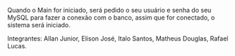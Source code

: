 Quando o Main for iniciado, será pedido o seu usuário e senha do seu MySQL para fazer a conexão com o banco, assim que for conectado, o sistema será iniciado.



Integrantes: Allan Junior, Elison José, Italo Santos, Matheus Douglas, Rafael Lucas.
